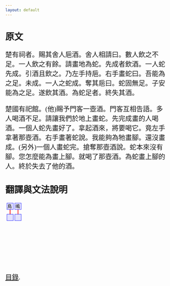```yaml
---
layout: default
---
```

<head>
  <!-- ... -->
  <link rel="stylesheet" type="text/css" href="https://fonts.googleapis.com/earlyaccess/cwtexkai.css">
  <style>
    body {
     font-family: "cwTeXKai", serif;
    }
    p.big {
      line-height: 3;
      font-size: x-large;
    }
    p {
      font-size: 1.5em;
    }
    </style>
</head>

# 原文
楚有祠者。賜其舍人巵酒。舍人相請曰。數人飲之不足。一人飲之有餘。請畫地為蛇。先成者飲酒。一人蛇先成。引酒且飲之。乃左手持巵。右手畫蛇曰。吾能為之足。未成。一人之蛇成。奪其巵曰。蛇固無足。子安能為之足。遂飲其酒。為蛇足者。終失其酒。

楚國有祀館。(他)賜予門客一壺酒。門客互相告語。多人喝酒不足。請讓我們於地上畫蛇。先完成畫的人喝酒。一個人蛇先畫好了。拿起酒來，將要喝它。竟左手拿著那壺酒。右手畫著蛇說。我能夠為牠畫腳。還沒畫成。(另外)一個人畫蛇完。搶奪那壺酒說。蛇本來沒有腳。您怎麼能為畫上腳。就喝了那壺酒。為蛇畫上腳的人。終於失去了他的酒。

# 翻譯與文法說明
<svg width="500" height="200">
  <line x1="15" y1="25" x2="15" y2="40" style="stroke:rgb(255,0,0);stroke-width:2" />
  <line x1="40" y1="25" x2="40" y2="40" style="stroke:rgb(255,0,0);stroke-width:2" />
  <rect x="5" y="5" width="20" height="20" style="fill:blue;stroke:blue;stroke-width:1;fill-opacity:0.1;stroke-opacity:0.9" />
  <rect x="5" y="40" width="20" height="20" style="fill:blue;stroke:blue;stroke-width:1;fill-opacity:0.1;stroke-opacity:0.9" />
  <rect x="30" y="5" width="20" height="20" style="fill:blue;stroke:blue;stroke-width:1;fill-opacity:0.1;stroke-opacity:0.9" />
  <rect x="30" y="40" width="20" height="20" style="fill:blue;stroke:blue;stroke-width:1;fill-opacity:0.1;stroke-opacity:0.9" />
  <text x="6.5" y="20" fill="black">鳥</text>
  <text x="32" y="20" fill="black">鳴</text>
</svg>

[目錄](./index).
<!-- [back](./) -->
